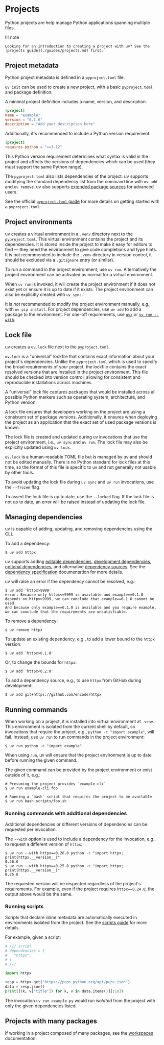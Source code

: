# Projects

Python projects are help manage Python applications spanning multiple files.

!!! note

    Looking for an introduction to creating a project with uv? See the [projects guide](./guides/projects.md) first.

## Project metadata

Python project metadata is defined in a `pyproject.toml` file. 

`uv init` can be used to create a new project, with a basic `pyproject.toml` and package definition.

A minimal project definition includes a name, version, and description:

```toml title="pyproject.toml"
[project]
name = "example"
version = "0.1.0"
description = "Add your description here"
```

Additionally, it's recommended to include a Python version requirement:

```toml title="pyproject.toml"
[project]
requires-python = ">=3.12"
```

This Python version requirement determines what syntax is valid in the project and affects the versions of dependencies which can be used (they must support the same Python range).

The `pyproject.toml` also lists dependencies of the project. uv supports modifying the standard dependency list from the command line with `uv add` and `uv remove`. uv also supports [extended package sources](./dependencies.md) for advanced users.

See the official [`pyproject.toml` guide](https://packaging.python.org/en/latest/guides/writing-pyproject-toml/) for more details on getting started with a `pyproject.toml`.

## Project environments

uv creates a virtual environment in a `.venv` directory next to the `pyproject.toml`. This virtual environment contains the project and its dependencies. It is stored inside the project to make it easy for editors to find — they need the environment to give code completions and type hints. It is not recommended to include the `.venv` directory in version control, it should be excluded via a `.gitignore` entry (or similar).

To run a command in the project environment, use `uv run`. Alternatively the project environment can be activated as normal for a virtual environment.

When `uv run` is invoked, it will create the project environment if it does not exist yet or ensure it is up to date if it exists. The project environment can also be explicitly created with `uv sync`.

It is _not_ recommended to modify the project environment manually, e.g., with `uv pip install`. For project dependencies, use `uv add` to add a package to the environment. For one-off requirements, use [`uvx`](./guides/tools.md) or [`uv run --with`](#running-commands-with-additional-dependencies).

## Lock file

uv creates a `uv.lock` file next to the `pyproject.toml`.

`uv.lock` is a "universal" lockfile that contains exact information about your
project's dependencies. Unlike the `pyproject.toml` which is used to specify the
broad requirements of your project, the lockfile contains the exact resolved versions
that are installed in the project environment. This file should be checked into version
control, allowing for consistent and reproducible installations across machines.

A "universal" lock file captures packages that would be installed across all possible Python markers such as operating system, architecture, and Python version.

A lock file ensures that developers working on the project are using a consistent set of package versions. Additionally, it ensures when deploying the project as an application that the exact set of used package versions is known. 

The lock file is created and updated during uv invocations that use the project environment, i.e., `uv sync` and `uv run`. The lock file may also be explicitly updated using `uv lock`.

`uv.lock` is a human-readable TOML file but is managed by uv and should not be
edited manually. There is no Python standard for lock files at this time, so the format of this file is specific to uv and not generally not usable by other tools. 

To avoid updating the lock file during `uv sync` and `uv run` invocations, use the `--frozen` flag.

To assert the lock file is up to date, use the `--locked` flag. If the lock file is not up to date, an error will be raised instead of updating the lock file.

## Managing dependencies

uv is capable of adding, updating, and removing dependencies using the CLI.

To add a dependency:

```console
$ uv add httpx
```

uv supports adding [editable dependencies](./dependencies.md#editable-dependencies), [development dependencies](./dependencies.md#development-dependencies), [optional dependencies](./dependencies.md#optional-dependencies), and alternative [dependency sources](./dependencies.md#dependency-sources). See the [dependency specification](./dependencies.md) documentation for more details.

uv will raise an error if the dependency cannot be resolved, e.g.:

```console
$ uv add 'httpx>9999'
error: Because only httpx<=9999 is available and example==0.1.0 depends on httpx>9999, we can conclude that example==0.1.0 cannot be used.
And because only example==0.1.0 is available and you require example, we can conclude that the requirements are unsatisfiable.
```

To remove a dependency:

```console
$ uv remove httpx
```

To update an existing dependency, e.g., to add a lower bound to the `httpx` version:

```console
$ uv add 'httpx>0.1.0'
```

Or, to change the bounds for `httpx`:

```console
$ uv add 'httpx<0.2.0'
```

To add a dependency source, e.g., to use `httpx` from GitHub during development:

```console
$ uv add git+https://github.com/encode/httpx
```

## Running commands

When working on a project, it is installed into virtual environment at `.venv`. This environment is isolated from the current shell by default, so invocations that require the project, e.g., `python -c "import example"`, will fail. Instead, use `uv run` to run commands in the project environment:

```console
$ uv run python -c "import example"
```

When using `run`, uv will ensure that the project environment is up to date before running the given command.

The given command can be provided by the project environment or exist outside of it, e.g.:

```console
# Presuming the project provides `example-cli`
$ uv run example-cli foo

# Running a `bash` script that requires the project to be available
$ uv run bash scripts/foo.sh
```

### Running commands with additional dependencies

Additional dependencies or different versions of dependencies can be requested per invocation.

The `--with` option is used to include a dependency for the invocation, e.g., to request a different version of `httpx`:

```console
$ uv run --with httpx==0.26.0 python -c "import httpx; print(httpx.__version__)"
0.26.0
$ uv run --with httpx==0.25.0 python -c "import httpx; print(httpx.__version__)"
0.25.0
```

The requested version will be respected regardless of the project's requirements. For example, even if the project requires `httpx==0.24.0`, the output above would be the same. 

### Running scripts

Scripts that declare inline metadata are automatically executed in environments isolated from the project. See the [scripts guide](./guides/scripts.md#declaring-script-dependencies) for more details.

For example, given a script:

```python  title="example.py"
# /// script
# dependencies = [
#   "httpx",
# ]
# ///

import httpx

resp = httpx.get("https://peps.python.org/api/peps.json")
data = resp.json()
print([(k, v["title"]) for k, v in data.items()][:10])
```

The invocation `uv run example.py` would run _isolated_ from the project with only the given dependencies listed.

## Projects with many packages

If working in a project composed of many packages, see the [workspaces](./workspaces.md) documentation.
